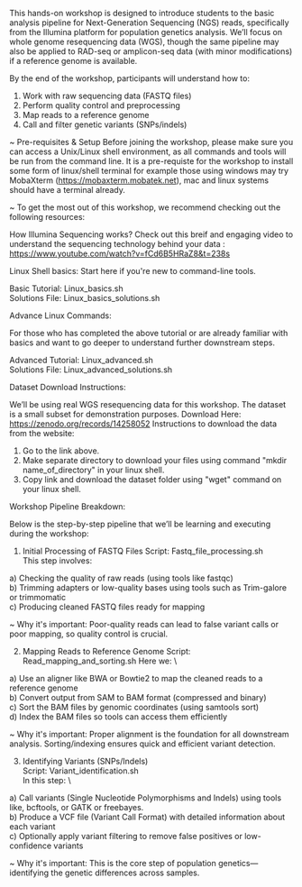 This hands-on workshop is designed to introduce students to the basic analysis pipeline for Next-Generation Sequencing (NGS) reads, specifically from the Illumina platform for population genetics analysis.
We’ll focus on whole genome resequencing data (WGS), though the same pipeline may also be applied to RAD-seq or amplicon-seq data (with minor modifications) if a reference genome is available.

By the end of the workshop, participants will understand how to:

1. Work with raw sequencing data (FASTQ files)
2. Perform quality control and preprocessing
3. Map reads to a reference genome
4. Call and filter genetic variants (SNPs/indels)

~ Pre-requisites & Setup
Before joining the workshop, please make sure you can access a Unix/Linux shell environment, as all commands and tools will be run from the command line.
It is a pre-requiste for the workshop to install some form of linux/shell terminal for example those using windows may try MobaXterm (https://mobaxterm.mobatek.net), mac and linux systems should have a terminal already.

~ To get the most out of this workshop, we recommend checking out the following resources: 

How Illumina Sequencing works?
Check out this breif and engaging video to understand the sequencing technology behind your data : https://www.youtube.com/watch?v=fCd6B5HRaZ8&t=238s

Linux Shell basics: 
Start here if you're new to command-line tools. 

Basic Tutorial: Linux_basics.sh \
Solutions File: Linux_basics_solutions.sh

Advance Linux Commands: 

For those who has completed the above tutorial or are already familiar with basics and want to go deeper to understand further downstream steps.  

Advanced Tutorial: Linux_advanced.sh \
Solutions File: Linux_advanced_solutions.sh

Dataset Download Instructions: 

We’ll be using real WGS resequencing data for this workshop. The dataset is a small subset for demonstration purposes. 
Download Here: https://zenodo.org/records/14258052 
Instructions to download the data from the website: 
1. Go to the link above. 
2. Make separate directory to download your files using command "mkdir name_of_directory" in your linux shell. 
3. Copy link and download the dataset folder using "wget" command on your linux shell. 

Workshop Pipeline Breakdown: 

Below is the step-by-step pipeline that we’ll be learning and executing during the workshop: 

1. Initial Processing of FASTQ Files 
Script: Fastq_file_processing.sh \
This step involves:

a) Checking the quality of raw reads (using tools like fastqc) \
b) Trimming adapters or low-quality bases using tools such as Trim-galore or trimmomatic \
c) Producing cleaned FASTQ files ready for mapping 

~ Why it's important: Poor-quality reads can lead to false variant calls or poor mapping, so quality control is crucial. 


2. Mapping Reads to Reference Genome 
Script: Read_mapping_and_sorting.sh 
Here we: \

a) Use an aligner like BWA or Bowtie2 to map the cleaned reads to a reference genome \
b) Convert output from SAM to BAM format (compressed and binary) \
c) Sort the BAM files by genomic coordinates (using samtools sort) \
d) Index the BAM files so tools can access them efficiently

~ Why it's important: Proper alignment is the foundation for all downstream analysis. Sorting/indexing ensures quick and efficient variant detection. 


3. Identifying Variants (SNPs/Indels) \
Script: Variant_identification.sh \
In this step: \

a) Call variants (Single Nucleotide Polymorphisms and Indels) using tools like, bcftools, or GATK or freebayes. \
b) Produce a VCF file (Variant Call Format) with detailed information about each variant \
c) Optionally apply variant filtering to remove false positives or low-confidence variants 

~ Why it's important: This is the core step of population genetics—identifying the genetic differences across samples. 
